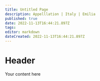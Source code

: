 ```yaml
---
title: Untitled Page
description: Appelllation | Italy | Emilia
published: true
date: 2022-11-13T16:44:21.897Z
tags: 
editor: markdown
dateCreated: 2022-11-13T16:44:21.897Z
---
```


# Header
Your content here